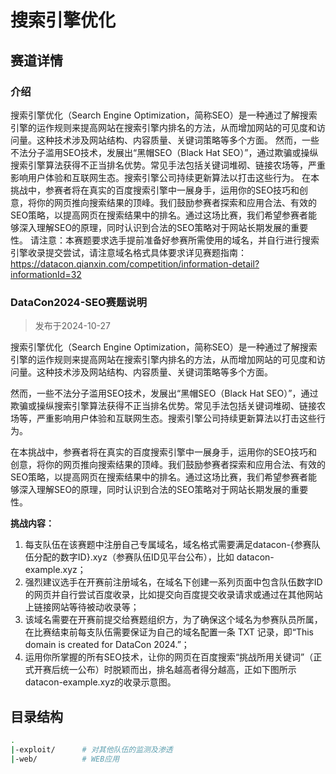# 搜索引擎优化

## 赛道详情

### 介绍

搜索引擎优化（Search Engine Optimization，简称SEO）是一种通过了解搜索引擎的运作规则来提高网站在搜索引擎内排名的方法，从而增加网站的可见度和访问量。这种技术涉及网站结构、内容质量、关键词策略等多个方面。 然而，一些不法分子滥用SEO技术，发展出“黑帽SEO（Black Hat SEO）”，通过欺骗或操纵搜索引擎算法获得不正当排名优势。常见手法包括关键词堆砌、链接农场等，严重影响用户体验和互联网生态。搜索引擎公司持续更新算法以打击这些行为。 在本挑战中，参赛者将在真实的百度搜索引擎中一展身手，运用你的SEO技巧和创意，将你的网页推向搜索结果的顶峰。我们鼓励参赛者探索和应用合法、有效的SEO策略，以提高网页在搜索结果中的排名。通过这场比赛，我们希望参赛者能够深入理解SEO的原理，同时认识到合法的SEO策略对于网站长期发展的重要性。 请注意：本赛题要求选手提前准备好参赛所需使用的域名，并自行进行搜索引擎收录提交尝试，请注意域名格式具体要求详见赛题指南：https://datacon.qianxin.com/competition/information-detail?informationId=32

### DataCon2024-SEO赛题说明

>  发布于2024-10-27

搜索引擎优化（Search Engine Optimization，简称SEO）是一种通过了解搜索引擎的运作规则来提高网站在搜索引擎内排名的方法，从而增加网站的可见度和访问量。这种技术涉及网站结构、内容质量、关键词策略等多个方面。

然而，一些不法分子滥用SEO技术，发展出“黑帽SEO（Black Hat SEO）”，通过欺骗或操纵搜索引擎算法获得不正当排名优势。常见手法包括关键词堆砌、链接农场等，严重影响用户体验和互联网生态。搜索引擎公司持续更新算法以打击这些行为。

在本挑战中，参赛者将在真实的百度搜索引擎中一展身手，运用你的SEO技巧和创意，将你的网页推向搜索结果的顶峰。我们鼓励参赛者探索和应用合法、有效的SEO策略，以提高网页在搜索结果中的排名。通过这场比赛，我们希望参赛者能够深入理解SEO的原理，同时认识到合法的SEO策略对于网站长期发展的重要性。

**挑战内容：**

1. 每支队伍在该赛题中注册自己专属域名，域名格式需要满足datacon-{参赛队伍分配的数字ID}.xyz（参赛队伍ID见平台公布），比如 datacon-example.xyz；
2. 强烈建议选手在开赛前注册域名，在域名下创建一系列页面中包含队伍数字ID的网页并自行尝试百度收录，比如提交向百度提交收录请求或通过在其他网站上链接网站等待被动收录等；
3. 该域名需要在开赛前提交给赛题组织方，为了确保这个域名为参赛队员所属，在比赛结束前每支队伍需要保证为自己的域名配置一条 TXT 记录，即“This domain is created for DataCon 2024.”；
4. 运用你所掌握的所有SEO技术，让你的网页在百度搜索“挑战所用关键词”（正式开赛后统一公布）时脱颖而出，排名越高者得分越高，正如下图所示datacon-example.xyz的收录示意图。

## 目录结构

```bash
.
|-exploit/		# 对其他队伍的监测及渗透
|-web/			# WEB应用
```